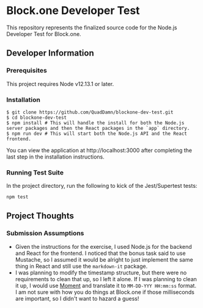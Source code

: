 
# Block.one Developer Test  
  
This repository represents the finalized source code for the Node.js Developer Test for Block.one.  
  
## Developer Information  
  
### Prerequisites  
  
This project requires Node v12.13.1 or later.  
  
### Installation  
  
```  
$ git clone https://github.com/QuadDamn/blockone-dev-test.git  
$ cd blockone-dev-test  
$ npm install # This will handle the install for both the Node.js server packages and then the React packages in the `app` directory.
$ npm run dev # This will start both the Node.js API and the React frontend.
```  

You can view the application at http://localhost:3000 after completing the last step in the installation instructions.
  
### Running Test Suite  
  
In the project directory, run the following to kick of the Jest/Supertest tests:  
  
```sh  
npm test  
```  
  
  
## Project Thoughts  
  
### Submission Assumptions  

- Given the instructions for the exercise, I used Node.js for the backend and React for the frontend.  I noticed that the bonus task said to use Mustache, so I assumed it would be alright to just implement the same thing in React and still use the `markdown-it` package.
- I was planning to modify the timestamp structure, but there were no requirements to clean that up, so I left it alone.  If I was planning to clean it up, I would use [Moment](https://momentjs.com) and translate it to `MM-DD-YYY HH:mm:ss` format.  I am not sure with how you do things at Block.one if those milliseconds are important, so I didn't want to hazard a guess!  